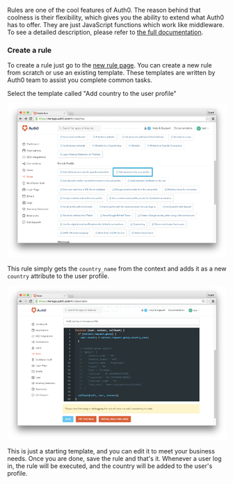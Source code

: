 Rules are one of the cool features of Auth0. The reason behind that coolness is their flexibility, which gives you the ability to extend what Auth0 has to offer. They are just JavaScript functions which work like middleware. To see a detailed description, please refer to [the full documentation](https://auth0.com/docs/rules).

### Create a rule

To create a rule just go to the [new rule page](https://manage.auth0.com/#/rules/new). You can create a new rule from scratch or use an existing template. These templates are written by Auth0 team to assist you complete common tasks. 

Select the template called "Add country to the user profile"

![Empty rule](/media/articles/rules/rule-choose-add-country-template.png)

This rule simply gets the `country_name` from the context and adds it as a new `country` attribute to the user profile.

![Add country rule](/media/articles/rules/rule-create-add-country-country.png)

This is just a starting template, and you can edit it to meet your business needs. Once you are done, save the rule and that's it. Whenever a user log in, the rule will be executed, and the country will be added to the user's profile. 
